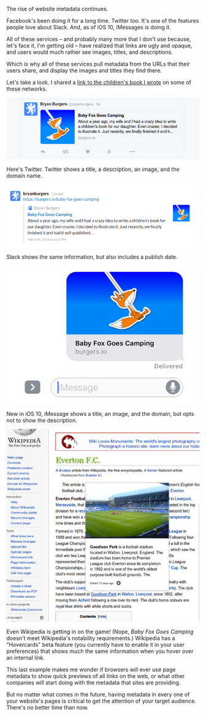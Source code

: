 The rise of website metadata continues.

Facebook's been doing it for a long time. Twitter too. It's one of the features
people love about Slack. And, as of iOS 10, iMessages is doing it.

All of these services – and probably many more that I don't use because, let's
face it, I'm getting old – have realized that links are ugly and opaque, and
users would much rather see images, titles, and descriptions.

Which is why all of these services pull metadata from the URLs that their users
share, and display the images and titles they find there.

Let's take a look. I shared a [link to the children's book I wrote][babyfox] on
some of these networks.

![Baby Fox on Twitter](images/rise-of-metadata/twitter.png "Baby Fox on Twitter")

Here's Twitter. Twitter shows a title, a description, an image, and the domain
name.

![Baby Fox on Slack](images/rise-of-metadata/slack.png "Baby Fox on Slack")

Slack shows the same information, but also includes a publish date.

![Baby Fox on iMessage](images/rise-of-metadata/imessage.png "Baby Fox on iMessage")

New in iOS 10, iMessage shows a title, an image, and the domain, but opts not to
show the description.

![Even Wikipedia](images/rise-of-metadata/wikipedia.png "Screenshot of Everton FC's Wikipedia page")

Even Wikipedia is getting in on the game! (Nope, *Baby Fox Goes Camping* doesn't
meet Wikipedia's notability requirements.) Wikipedia has a "Hovercards" beta
feature (you currently have to enable it in your user preferences) that shows
much the same information when you hover over an internal link.

This last example makes me wonder if browsers will ever use page metadata to
show quick previews of all links on the web, or what other companies will start
doing with the metadata that sites are providing.

But no matter what comes in the future, having metadata in every one of your
website's pages is critical to get the attention of your target audience.
There's no better time than now.

[babyfox]: /baby-fox-goes-camping
